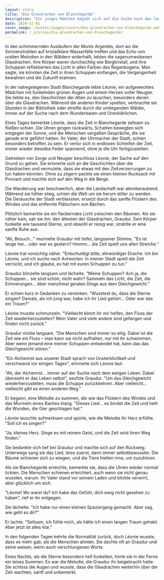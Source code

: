 ```yaml
---
layout: story
title: "Die Glasdrachen von Blanchegarde"
description: "Ein junges Mädchen begibt sich auf die Suche nach den legendären Glasdrachen, um die Balance der Zeit wiederherzustellen."
date: 2024-11-01
cover_image: /assets/images/covers/die-glasdrachen-von-blanchegarde.webp
permalink: /_stories/die-glasdrachen-von-blanchegarde/
---
```


In den schimmernden Ausläufern der Monts Argentés, dort wo die Sonnenstrahlen auf kristallklare Wasserfälle treffen und das Echo von uralten Melodien in den Wäldern widerhallt, lebten die sagenumwobenen Glasdrachen. Ihre Körper waren durchsichtig wie Bergkristall, und ihre Schuppen reflektierten das Licht in allen Farben des Regenbogens. Man sagte, sie könnten die Zeit in ihren Schuppen einfangen, die Vergangenheit bewahren und die Zukunft erahnen.

In der nahegelegenen Stadt Blanchegarde lebte Léonie, ein aufgewecktes Mädchen mit funkelnden grünen Augen und einem Herzen voller Neugier. Sie liebte es, den Geschichten der Alten zu lauschen, besonders denen über die Glasdrachen. Während die anderen Kinder spielten, verbrachte sie Stunden in der Bibliothek oder streifte durch die umliegenden Wälder, immer auf der Suche nach dem Wunderbaren und Unerklärlichen.

Eines Tages bemerkte Léonie, dass die Zeit in Blanchegarde seltsam zu fließen schien. Die Uhren gingen rückwärts, Schatten bewegten sich entgegen der Sonne, und die Menschen vergaßen Gespräche, die sie gerade erst geführt hatten. Ihr Vater, der Uhrmacher der Stadt, schien besonders betroffen zu sein. Er verlor sich in endlosen Schleifen der Zeit, immer wieder dieselbe Feder spannend, ohne je die Uhr fertigzustellen.

Getrieben von Sorge und Neugier beschloss Léonie, der Sache auf den Grund zu gehen. Sie erinnerte sich an die Geschichten über die Glasdrachen und vermutete, dass sie etwas mit den Zeitverzerrungen zu tun haben könnten. Ohne zu zögern packte sie einen kleinen Rucksack mit Proviant und machte sich auf den Weg in die Berge.

Die Wanderung war beschwerlich, aber die Landschaft war atemberaubend. Während sie höher stieg, schien die Welt um sie herum stiller zu werden. Die Geräusche der Stadt verblassten, ersetzt durch das sanfte Flüstern des Windes und das entfernte Plätschern von Bächen.

Plötzlich bemerkte sie ein flackerndes Licht zwischen den Bäumen. Als sie näher kam, sah sie ihn: den ältesten der Glasdrachen, Graudur. Sein Körper funkelte wie tausend Sterne, und obwohl er riesig war, strahlte er eine sanfte Ruhe aus.

"Ah, Besuch..." murmelte Graudur mit tiefer, langsamer Stimme. "Es ist lange her... oder war es gestern? Hmmm... die Zeit spielt uns allen Streiche."

Léonie trat vorsichtig näher. "Entschuldigt bitte, ehrwürdiger Drache. Ich bin Léonie, und ich suche nach Antworten. In meiner Stadt spielt die Zeit verrückt, und ich glaube, es hat mit euren Schuppen zu tun."

Graudur blinzelte langsam und lächelte. "Meine Schuppen? Ach ja, die Schuppen... sie sind schön, nicht wahr? Sammeln das Licht, die Zeit, die Erinnerungen... Aber manchmal geraten Dinge aus dem Gleichgewicht."

Er schien kurz in Gedanken zu versinken. "Wusstest du, dass die Sterne singen? Damals, als ich jung war, habe ich ihr Lied gehört... Oder war das ein Traum?"

Léonie musste schmunzeln. "Vielleicht könnt ihr mir helfen, den Fluss der Zeit wiederherzustellen? Mein Vater und viele andere sind gefangen und finden nicht zurück."

Graudur nickte langsam. "Die Menschen sind immer so eilig. Dabei ist die Zeit wie ein Fluss – man kann sie nicht aufhalten, nur mit ihr schwimmen. Aber wenn jemand eine meiner Schuppen entwendet hat, kann das das Gleichgewicht stören."

"Ein Alchemist aus unserer Stadt sprach von Unsterblichkeit und verschwand vor einigen Tagen", erinnerte sich Léonie laut.

"Ah, der Alchemist... immer auf der Suche nach dem ewigen Leben. Dabei übersieht er das Leben selbst", seufzte Graudur. "Um das Gleichgewicht wiederherzustellen, muss die Schuppe zurückkehren. Aber vielleicht... vielleicht gibt es einen anderen Weg."

Er begann, eine Melodie zu summen, die wie das Flüstern des Windes und das Murmeln eines Baches klang. "Dieses Lied... es bindet die Zeit und heilt die Wunden, die Gier geschlagen hat."

Léonie lauschte aufmerksam und spürte, wie die Melodie ihr Herz erfüllte. "Soll ich es singen?"

"Ja, kleines Herz. Singe es mit reinem Geist, und die Zeit wird ihren Weg finden."

Sie bedankte sich tief bei Graudur und machte sich auf den Rückweg. Unterwegs sang sie das Lied, leise zuerst, dann immer selbstbewusster. Die Bäume schienen sich zu wiegen, und die Tiere hielten inne, um zuzuhören.

Als sie Blanchegarde erreichte, bemerkte sie, dass die Uhren wieder normal tickten. Die Menschen schienen erleichtert, auch wenn sie nicht genau wussten, warum. Ihr Vater stand vor seinem Laden und blickte verwirrt, aber glücklich um sich.

"Léonie! Wo warst du? Ich habe das Gefühl, dich ewig nicht gesehen zu haben", rief er ihr entgegen.

Sie lächelte. "Ich habe nur einen kleinen Spaziergang gemacht. Aber sag, wie geht es dir?"

Er lachte. "Seltsam, ich fühle mich, als hätte ich einen langen Traum gehabt. Aber jetzt ist alles klar."

In den folgenden Tagen kehrte die Normalität zurück, doch Léonie wusste, dass es mehr gab, als die Menschen ahnten. Sie dachte oft an Graudur und seine weisen, wenn auch verschlungenen Worte.

Eines Nachts, als die Sterne besonders hell funkelten, hörte sie in der Ferne ein leises Summen. Es war die Melodie, die Graudur ihr beigebracht hatte. Sie schloss die Augen und wusste, dass die Glasdrachen weiterhin über die Zeit wachten, sanft und unbemerkt.
